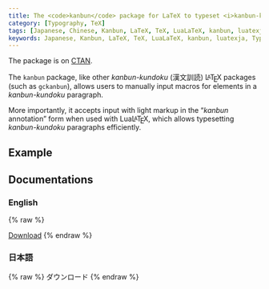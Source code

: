 ```yaml
---
title: The <code>kanbun</code> package for LaTeX to typeset <i>kanbun-kundoku</i>
category: [Typography, TeX]
tags: [Japanese, Chinese, Kanbun, LaTeX, TeX, LuaLaTeX, kanbun, luatexja, Typography, Lua, Kanbun Annotation]
keywords: Japanese, Kanbun, LaTeX, TeX, LuaLaTeX, kanbun, luatexja, Typography, Lua, Kanbun Annotation, 漢文訓読,ラテフ,漢文,組版
---
```


The package is on [CTAN](https://ctan.org/pkg/kanbun).

The `kanbun` package, like other *kanbun-kundoku* (漢文訓読) L<span style="text-transform: uppercase;font-size: 0.75em;vertical-align: 0.25em;margin-left: -0.36em;margin-right: -0.15em;line-height: 1ex;">a</span>T<span style="text-transform: uppercase;vertical-align: -0.5ex;margin-left: -0.1667em;margin-right: -0.125em;line-height: 1ex;">e</span>X packages (such as `gckanbun`), allows users to manually input macros for elements in a *kanbun-kundoku* paragraph.

More importantly, it accepts input with light markup in the “*kanbun* annotation” form when used with LuaL<span style="text-transform: uppercase;font-size: 0.75em;vertical-align: 0.25em;margin-left: -0.36em;margin-right: -0.15em;line-height: 1ex;">a</span>T<span style="text-transform: uppercase;vertical-align: -0.5ex;margin-left: -0.1667em;margin-right: -0.125em;line-height: 1ex;">e</span>X, which allows typesetting *kanbun-kundoku* paragraphs efficiently.

<!-- more -->

## Example

<div class="center">
<div class="kanbun scrollable-vertical-text" alt="古今和歌集真名序">
<!-- md /files/kokinwakashumanajo-kanbun-example.svg -->
</div>
</div>

## Documentations

### English

{% raw %}
<!-- <a onclick="window.open('/files/kanbun-en.pdf')">Download</a> -->
<a href="{{- cdn_js('files/kanbun-en.pdf') }}">Download</a>
{% endraw %}

<!-- {% pdf /files/kanbun-en.pdf %} -->

### 日本語

{% raw %}
<a onclick="window.open('/files/kanbun-ja.pdf')">ダウンロード</a>
{% endraw %}

<!-- {% pdf /files/kanbun-ja.pdf %} -->

